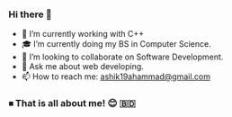 
### Hi there 👋 


- 🔭 I’m currently working with C++
- 🎓 I’m currently doing my BS in Computer Science.
- 👯 I’m looking to collaborate on Software Development.
- 💬 Ask me about web developing.
- 📫 How to reach me: ashik19ahammad@gmail.com 


### ⏹ That is all about me! 😊 🇧🇩 

